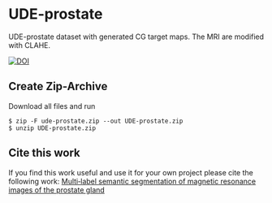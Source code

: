 # UDE-prostate
UDE-prostate dataset with generated CG target maps. The MRI are modified with CLAHE.

[![DOI](https://zenodo.org/badge/DOI/10.5281/zenodo.11108493.svg)](https://doi.org/10.5281/zenodo.11108493)


## Create Zip-Archive

Download all files and run 
```
$ zip -F ude-prostate.zip --out UDE-prostate.zip
$ unzip UDE-prostate.zip
```

## Cite this work

If you find this work useful and use it for your own project please cite the following work: [Multi‑label semantic segmentation of magnetic resonance images of the prostate gland](https://doi.org/10.1007/s44163-024-00162-z)
